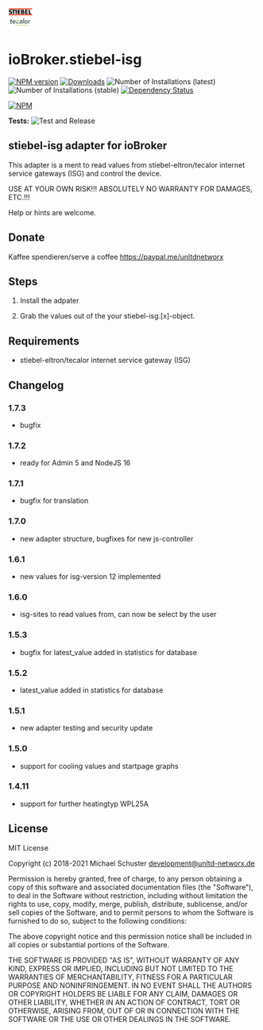 ![Logo](admin/stiebel-isg.png)
# ioBroker.stiebel-isg

[![NPM version](https://img.shields.io/npm/v/iobroker.stiebel-isg.svg)](https://www.npmjs.com/package/iobroker.stiebel-isg)
[![Downloads](https://img.shields.io/npm/dm/iobroker.stiebel-isg.svg)](https://www.npmjs.com/package/iobroker.stiebel-isg)
![Number of Installations (latest)](https://iobroker.live/badges/stiebel-isg-installed.svg)
![Number of Installations (stable)](https://iobroker.live/badges/stiebel-isg-stable.svg)
[![Dependency Status](https://img.shields.io/david/unltdnetworx/iobroker.stiebel-isg.svg)](https://david-dm.org/unltdnetworx/iobroker.stiebel-isg)

[![NPM](https://nodei.co/npm/iobroker.stiebel-isg.png?downloads=true)](https://nodei.co/npm/iobroker.stiebel-isg/)

**Tests:** ![Test and Release](https://github.com/unltdnetworx/ioBroker.stiebel-isg/workflows/Test%20and%20Release/badge.svg)

## stiebel-isg adapter for ioBroker

This adapter is a ment to read values from stiebel-eltron/tecalor internet service gateways (ISG) and control the device.

USE AT YOUR OWN RISK!!! ABSOLUTELY NO WARRANTY FOR DAMAGES, ETC.!!!

Help or hints are welcome.

## Donate

Kaffee spendieren/serve a coffee
<https://paypal.me/unltdnetworx>

## Steps

1. Install the adpater

2. Grab the values out of the your stiebel-isg.[x]-object.

## Requirements

* stiebel-eltron/tecalor internet service gateway (ISG)

## Changelog

### 1.7.3

* bugfix

### 1.7.2

* ready for Admin 5 and NodeJS 16

### 1.7.1

* bugfix for translation

### 1.7.0

* new adapter structure, bugfixes for new js-controller

### 1.6.1

* new values for isg-version 12 implemented

### 1.6.0

* isg-sites to read values from, can now be select by the user

### 1.5.3

* bugfix for latest_value added in statistics for database

### 1.5.2

* latest_value added in statistics for database

### 1.5.1

* new adapter testing and security update

### 1.5.0

* support for cooling values and startpage graphs

### 1.4.11

* support for further heatingtyp WPL25A

## License
MIT License

Copyright (c) 2018-2021 Michael Schuster <development@unltd-networx.de>

Permission is hereby granted, free of charge, to any person obtaining a copy
of this software and associated documentation files (the "Software"), to deal
in the Software without restriction, including without limitation the rights
to use, copy, modify, merge, publish, distribute, sublicense, and/or sell
copies of the Software, and to permit persons to whom the Software is
furnished to do so, subject to the following conditions:

The above copyright notice and this permission notice shall be included in all
copies or substantial portions of the Software.

THE SOFTWARE IS PROVIDED "AS IS", WITHOUT WARRANTY OF ANY KIND, EXPRESS OR
IMPLIED, INCLUDING BUT NOT LIMITED TO THE WARRANTIES OF MERCHANTABILITY,
FITNESS FOR A PARTICULAR PURPOSE AND NONINFRINGEMENT. IN NO EVENT SHALL THE
AUTHORS OR COPYRIGHT HOLDERS BE LIABLE FOR ANY CLAIM, DAMAGES OR OTHER
LIABILITY, WHETHER IN AN ACTION OF CONTRACT, TORT OR OTHERWISE, ARISING FROM,
OUT OF OR IN CONNECTION WITH THE SOFTWARE OR THE USE OR OTHER DEALINGS IN THE
SOFTWARE.
